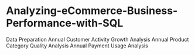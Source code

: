 # Analyzing-eCommerce-Business-Performance-with-SQL
Data Preparation 
Annual Customer Activity Growth Analysis
Annual Product Category Quality Analysis
Annual Payment Usage Analysis
